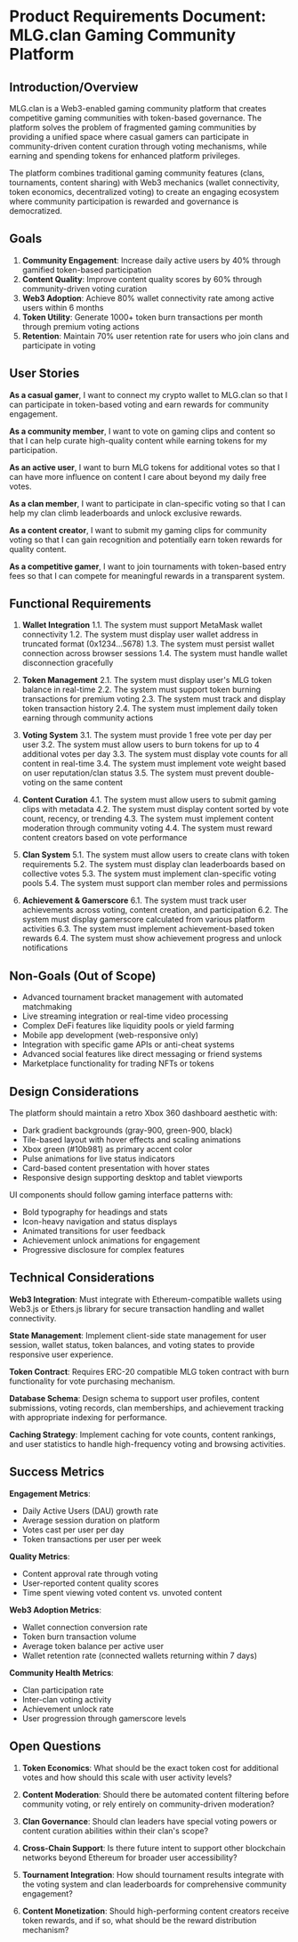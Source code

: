 # Product Requirements Document: MLG.clan Gaming Community Platform

## Introduction/Overview

MLG.clan is a Web3-enabled gaming community platform that creates competitive gaming communities with token-based governance. The platform solves the problem of fragmented gaming communities by providing a unified space where casual gamers can participate in community-driven content curation through voting mechanisms, while earning and spending tokens for enhanced platform privileges.

The platform combines traditional gaming community features (clans, tournaments, content sharing) with Web3 mechanics (wallet connectivity, token economics, decentralized voting) to create an engaging ecosystem where community participation is rewarded and governance is democratized.

## Goals

1. **Community Engagement**: Increase daily active users by 40% through gamified token-based participation
2. **Content Quality**: Improve content quality scores by 60% through community-driven voting curation
3. **Web3 Adoption**: Achieve 80% wallet connectivity rate among active users within 6 months
4. **Token Utility**: Generate 1000+ token burn transactions per month through premium voting actions
5. **Retention**: Maintain 70% user retention rate for users who join clans and participate in voting

## User Stories

**As a casual gamer**, I want to connect my crypto wallet to MLG.clan so that I can participate in token-based voting and earn rewards for community engagement.

**As a community member**, I want to vote on gaming clips and content so that I can help curate high-quality content while earning tokens for my participation.

**As an active user**, I want to burn MLG tokens for additional votes so that I can have more influence on content I care about beyond my daily free votes.

**As a clan member**, I want to participate in clan-specific voting so that I can help my clan climb leaderboards and unlock exclusive rewards.

**As a content creator**, I want to submit my gaming clips for community voting so that I can gain recognition and potentially earn token rewards for quality content.

**As a competitive gamer**, I want to join tournaments with token-based entry fees so that I can compete for meaningful rewards in a transparent system.

## Functional Requirements

1. **Wallet Integration**
   1.1. The system must support MetaMask wallet connectivity
   1.2. The system must display user wallet address in truncated format (0x1234...5678)
   1.3. The system must persist wallet connection across browser sessions
   1.4. The system must handle wallet disconnection gracefully

2. **Token Management**
   2.1. The system must display user's MLG token balance in real-time
   2.2. The system must support token burning transactions for premium voting
   2.3. The system must track and display token transaction history
   2.4. The system must implement daily token earning through community actions

3. **Voting System**
   3.1. The system must provide 1 free vote per day per user
   3.2. The system must allow users to burn tokens for up to 4 additional votes per day
   3.3. The system must display vote counts for all content in real-time
   3.4. The system must implement vote weight based on user reputation/clan status
   3.5. The system must prevent double-voting on the same content

4. **Content Curation**
   4.1. The system must allow users to submit gaming clips with metadata
   4.2. The system must display content sorted by vote count, recency, or trending
   4.3. The system must implement content moderation through community voting
   4.4. The system must reward content creators based on vote performance

5. **Clan System**
   5.1. The system must allow users to create clans with token requirements
   5.2. The system must display clan leaderboards based on collective votes
   5.3. The system must implement clan-specific voting pools
   5.4. The system must support clan member roles and permissions

6. **Achievement & Gamerscore**
   6.1. The system must track user achievements across voting, content creation, and participation
   6.2. The system must display gamerscore calculated from various platform activities
   6.3. The system must implement achievement-based token rewards
   6.4. The system must show achievement progress and unlock notifications

## Non-Goals (Out of Scope)

- Advanced tournament bracket management with automated matchmaking
- Live streaming integration or real-time video processing
- Complex DeFi features like liquidity pools or yield farming
- Mobile app development (web-responsive only)
- Integration with specific game APIs or anti-cheat systems
- Advanced social features like direct messaging or friend systems
- Marketplace functionality for trading NFTs or tokens

## Design Considerations

The platform should maintain a retro Xbox 360 dashboard aesthetic with:
- Dark gradient backgrounds (gray-900, green-900, black)
- Tile-based layout with hover effects and scaling animations
- Xbox green (#10b981) as primary accent color
- Pulse animations for live status indicators
- Card-based content presentation with hover states
- Responsive design supporting desktop and tablet viewports

UI components should follow gaming interface patterns with:
- Bold typography for headings and stats
- Icon-heavy navigation and status displays
- Animated transitions for user feedback
- Achievement unlock animations for engagement
- Progressive disclosure for complex features

## Technical Considerations

**Web3 Integration**: Must integrate with Ethereum-compatible wallets using Web3.js or Ethers.js library for secure transaction handling and wallet connectivity.

**State Management**: Implement client-side state management for user session, wallet status, token balances, and voting states to provide responsive user experience.

**Token Contract**: Requires ERC-20 compatible MLG token contract with burn functionality for vote purchasing mechanism.

**Database Schema**: Design schema to support user profiles, content submissions, voting records, clan memberships, and achievement tracking with appropriate indexing for performance.

**Caching Strategy**: Implement caching for vote counts, content rankings, and user statistics to handle high-frequency voting and browsing activities.

## Success Metrics

**Engagement Metrics**:
- Daily Active Users (DAU) growth rate
- Average session duration on platform
- Votes cast per user per day
- Token transactions per user per week

**Quality Metrics**:
- Content approval rate through voting
- User-reported content quality scores
- Time spent viewing voted content vs. unvoted content

**Web3 Adoption Metrics**:
- Wallet connection conversion rate
- Token burn transaction volume
- Average token balance per active user
- Wallet retention rate (connected wallets returning within 7 days)

**Community Health Metrics**:
- Clan participation rate
- Inter-clan voting activity
- Achievement unlock rate
- User progression through gamerscore levels

## Open Questions

1. **Token Economics**: What should be the exact token cost for additional votes and how should this scale with user activity levels?

2. **Content Moderation**: Should there be automated content filtering before community voting, or rely entirely on community-driven moderation?

3. **Clan Governance**: Should clan leaders have special voting powers or content curation abilities within their clan's scope?

4. **Cross-Chain Support**: Is there future intent to support other blockchain networks beyond Ethereum for broader user accessibility?

5. **Tournament Integration**: How should tournament results integrate with the voting system and clan leaderboards for comprehensive community engagement?

6. **Content Monetization**: Should high-performing content creators receive token rewards, and if so, what should be the reward distribution mechanism?